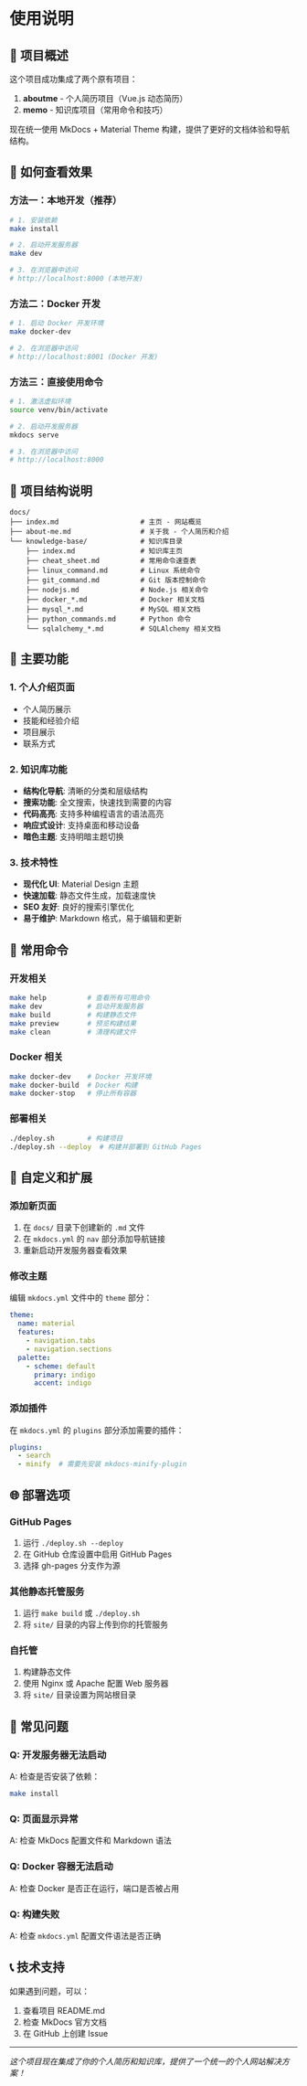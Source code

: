 # 使用说明

## 🎯 项目概述

这个项目成功集成了两个原有项目：

1. **aboutme** - 个人简历项目（Vue.js 动态简历）
2. **memo** - 知识库项目（常用命令和技巧）

现在统一使用 MkDocs + Material Theme 构建，提供了更好的文档体验和导航结构。

## 🚀 如何查看效果

### 方法一：本地开发（推荐）

```bash
# 1. 安装依赖
make install

# 2. 启动开发服务器
make dev

# 3. 在浏览器中访问
# http://localhost:8000 (本地开发)
```

### 方法二：Docker 开发

```bash
# 1. 启动 Docker 开发环境
make docker-dev

# 2. 在浏览器中访问
# http://localhost:8001 (Docker 开发)
```

### 方法三：直接使用命令

```bash
# 1. 激活虚拟环境
source venv/bin/activate

# 2. 启动开发服务器
mkdocs serve

# 3. 在浏览器中访问
# http://localhost:8000
```

## 📁 项目结构说明

```
docs/
├── index.md                    # 主页 - 网站概览
├── about-me.md                 # 关于我 - 个人简历和介绍
└── knowledge-base/             # 知识库目录
    ├── index.md                # 知识库主页
    ├── cheat_sheet.md          # 常用命令速查表
    ├── linux_command.md        # Linux 系统命令
    ├── git_command.md          # Git 版本控制命令
    ├── nodejs.md               # Node.js 相关命令
    ├── docker_*.md             # Docker 相关文档
    ├── mysql_*.md              # MySQL 相关文档
    ├── python_commands.md      # Python 命令
    └── sqlalchemy_*.md         # SQLAlchemy 相关文档
```

## 🎨 主要功能

### 1. 个人介绍页面
- 个人简历展示
- 技能和经验介绍
- 项目展示
- 联系方式

### 2. 知识库功能
- **结构化导航**: 清晰的分类和层级结构
- **搜索功能**: 全文搜索，快速找到需要的内容
- **代码高亮**: 支持多种编程语言的语法高亮
- **响应式设计**: 支持桌面和移动设备
- **暗色主题**: 支持明暗主题切换

### 3. 技术特性
- **现代化 UI**: Material Design 主题
- **快速加载**: 静态文件生成，加载速度快
- **SEO 友好**: 良好的搜索引擎优化
- **易于维护**: Markdown 格式，易于编辑和更新

## 🔧 常用命令

### 开发相关
```bash
make help          # 查看所有可用命令
make dev           # 启动开发服务器
make build         # 构建静态文件
make preview       # 预览构建结果
make clean         # 清理构建文件
```

### Docker 相关
```bash
make docker-dev    # Docker 开发环境
make docker-build  # Docker 构建
make docker-stop   # 停止所有容器
```

### 部署相关
```bash
./deploy.sh        # 构建项目
./deploy.sh --deploy  # 构建并部署到 GitHub Pages
```

## 📝 自定义和扩展

### 添加新页面
1. 在 `docs/` 目录下创建新的 `.md` 文件
2. 在 `mkdocs.yml` 的 `nav` 部分添加导航链接
3. 重新启动开发服务器查看效果

### 修改主题
编辑 `mkdocs.yml` 文件中的 `theme` 部分：
```yaml
theme:
  name: material
  features:
    - navigation.tabs
    - navigation.sections
  palette:
    - scheme: default
      primary: indigo
      accent: indigo
```

### 添加插件
在 `mkdocs.yml` 的 `plugins` 部分添加需要的插件：
```yaml
plugins:
  - search
  - minify  # 需要先安装 mkdocs-minify-plugin
```

## 🌐 部署选项

### GitHub Pages
1. 运行 `./deploy.sh --deploy`
2. 在 GitHub 仓库设置中启用 GitHub Pages
3. 选择 gh-pages 分支作为源

### 其他静态托管服务
1. 运行 `make build` 或 `./deploy.sh`
2. 将 `site/` 目录的内容上传到你的托管服务

### 自托管
1. 构建静态文件
2. 使用 Nginx 或 Apache 配置 Web 服务器
3. 将 `site/` 目录设置为网站根目录

## 🐛 常见问题

### Q: 开发服务器无法启动
A: 检查是否安装了依赖：
```bash
make install
```

### Q: 页面显示异常
A: 检查 MkDocs 配置文件和 Markdown 语法

### Q: Docker 容器无法启动
A: 检查 Docker 是否正在运行，端口是否被占用

### Q: 构建失败
A: 检查 `mkdocs.yml` 配置文件语法是否正确

## 📞 技术支持

如果遇到问题，可以：
1. 查看项目 README.md
2. 检查 MkDocs 官方文档
3. 在 GitHub 上创建 Issue

---

*这个项目现在集成了你的个人简历和知识库，提供了一个统一的个人网站解决方案！* 